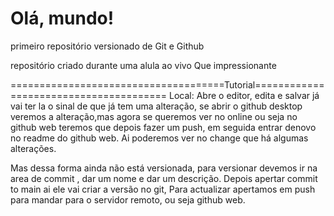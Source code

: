 # Olá, mundo!
 primeiro repositório versionado de Git e Github

 repositório criado durante uma alula ao vivo
Que impressionante

=====================================Tutorial=======================================
Local:  Abre o editor, edita e salvar já vai ter la o sinal de que já tem uma alteração, se abrir o github desktop veremos a alteração,mas agora se queremos ver no online ou seja no github web teremos que depois fazer um push, em seguida entrar denovo no readme do github web. Ai poderemos ver no change que há algumas alterações.

Mas dessa forma ainda não está versionada, para versionar devemos ir na area de commit , dar um nome e dar um descrição. Depois apertar commit to main ai ele vai criar a versão no git, Para actualizar apertamos em push para mandar para o servidor remoto, ou seja github web.